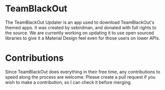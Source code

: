 # TeamBlackOut

The TeamBlackOut Updater is an app used to download TeamBlackOut's themed apps. It was created by sebirdman, and donated with full rights to the source. We are currently working on updating it to use open sourced libraries to give it a Material Design feel even for those users on lower APIs.

# Contributions

Since TeamBlackOut does everything in their free time, any contributions to speed along the process are welcome. Please create a pull request if you wish to make a contribution, so I can check it before merging. 
